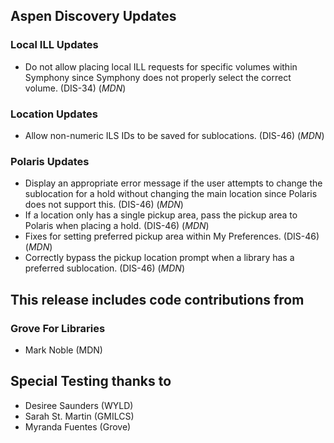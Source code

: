 ## Aspen Discovery Updates
### Local ILL Updates
- Do not allow placing local ILL requests for specific volumes within Symphony since Symphony does not properly select the correct volume. (DIS-34) (*MDN*)  

### Location Updates
- Allow non-numeric ILS IDs to be saved for sublocations. (DIS-46) (*MDN*)

### Polaris Updates
- Display an appropriate error message if the user attempts to change the sublocation for a hold without changing the main location since Polaris does not support this. (DIS-46) (*MDN*) 
- If a location only has a single pickup area, pass the pickup area to Polaris when placing a hold. (DIS-46) (*MDN*)
- Fixes for setting preferred pickup area within My Preferences. (DIS-46) (*MDN*)
- Correctly bypass the pickup location prompt when a library has a preferred sublocation. (DIS-46) (*MDN*)

## This release includes code contributions from
### Grove For Libraries
- Mark Noble (MDN)

## Special Testing thanks to
- Desiree Saunders (WYLD)
- Sarah St. Martin (GMILCS)
- Myranda Fuentes (Grove)


